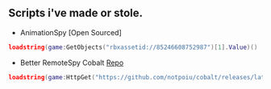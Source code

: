## Scripts i've made or stole.
- AnimationSpy [Open Sourced]
```lua
loadstring(game:GetObjects("rbxassetid://85246608752987")[1].Value)()
```


- Better RemoteSpy Cobalt [Repo](https://github.com/notpoiu/cobalt/tree/main)
```lua
loadstring(game:HttpGet("https://github.com/notpoiu/cobalt/releases/latest/download/Cobalt.luau"))()
```
